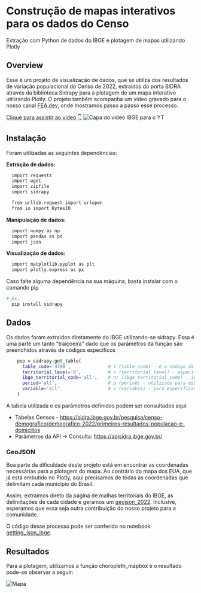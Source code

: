 
# Construção de mapas interativos para os dados do Censo

Extração com Python de dados do IBGE e plotagem de mapas utilizando Plotly


## Overview
Esse é um projeto de visualização de dados, que se utiliza dos resultados de variação populacional do Censo de 2022, extraídos do porta SIDRA através da biblioteca Sidrapy para a plotagem de um mapa interativo utilizando Plotly.
O projeto também acompanha um vídeo gravado para o nosso canal [FEA.dev](https://www.youtube.com/@FEADev), onde mostramos passo a passo esse processo.

[Clique para assistir ao vídeo 👇](https://www.youtube.com/watch?v=arLyMJSFG-M)
![Capa do vídeo IBGE para o YT](https://github.com/fea-dev-usp/IBGE/assets/90975619/f2c246fe-6518-4bc4-891a-f28fcb6f79a9)

## Instalação

Foram utilizadas as seguintes dependências:

__Extração de dados:__
```bash
  import requests
  import wget
  import zipfile
  import sidrapy

  from urllib.request import urlopen
  from io import BytesIO
```

__Manipulação de dados:__

```bash
  import numpy as np 
  import pandas as pd
  import json
```

__Visualização de dados:__
```bash
  import matplotlib.pyplot as plt 
  import plotly.express as px
```
Caso falte alguma dependência na sua máquina, basta instalar com o comando pip
```bash
# Ex:
  pip install sidrapy
```

    
## Dados
Os dados foram extraidos diretamente do IBGE utilizando-se sidrapy. Essa é uma parte um tanto "traiçoeira" dado que os parâmetros da função são preenchidos através de códigos específicos

```bash
    pop = sidrapy.get_table(
      table_code='4709',              # t (table_code) - é o código da tabela referente ao indicador e a pesquisa;
      territorial_level='6',          # n (territorial_level) - especifica os níveis territoriais;
      ibge_territorial_code='all',    # n/ (ibge_territorial_code) - inserido dentro do nível territorial, especificar o código territorial do IBGE;
      period='all',                   # p (period) - utilizado para especificar o período;
      variable='all'                  # v (variable) - para especificar as variáveis desejadas;
    )
```
A tabela utilizada e os parâmetros definidos podem ser consultados aqui:
- Tabelas Censos - https://sidra.ibge.gov.br/pesquisa/censo-demografico/demografico-2022/primeiros-resultados-populacao-e-domicilios
- Parâmetros da API -> Consulta: https://apisidra.ibge.gov.br/

### GeoJSON
Boa parte da dificuldade deste projeto está em encontrar as coordenadas necessárias para a plotagem do mapa. Ao contrário do mapa dos EUA, que já está embutido no Plotly, aqui precisamos de todas as coordenadas que delimitam cada município do Brasil.

Assim, extraimos direto da página de malhas territoriais do IBGE, as delimitações de cada cidade e geramos um [geojson_2022](https://github.com/fea-dev-usp/IBGE/blob/master/geojson_2022.json). Inclusive, esperamos que essa seja outra contribuição do nosso projeto para a comunidade. 

O código desse processo pode ser conferido no notebook [getting_json_ibge](https://github.com/fea-dev-usp/IBGE/blob/master/getting_json_ibge.ipynb).
## Resultados

Para a plotagem, utilizamos a função choropleth_mapbox e o resultado pode-se observar a seguir:

![Mapa](https://github.com/fea-dev-usp/IBGE/assets/90975619/27ec5572-3a62-4ce4-bf3b-c45f308e1c36)

